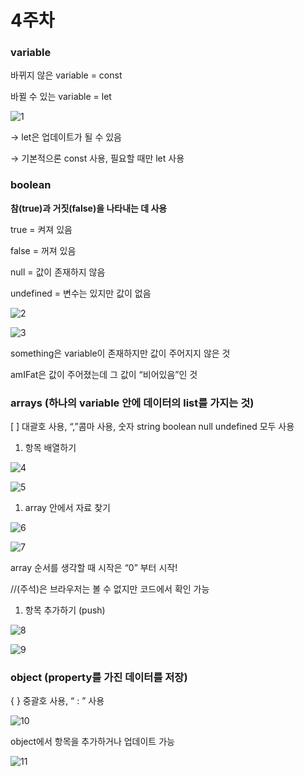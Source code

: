 # 4주차

### variable

바뀌지 않은 variable = const

바뀔 수 있는 variable = let

![1](https://github.com/user-attachments/assets/b52a7727-6d39-4bbe-a89f-94bb8b1f4488)


→ let은 업데이트가 될 수 있음

→ 기본적으론 const 사용, 필요할 때만 let 사용 

### boolean

**참(true)과 거짓(false)을 나타내는 데 사용**

true = 켜져 있음

false = 꺼져 있음

null = 값이 존재하지 않음

undefined = 변수는 있지만 값이 없음

![2](https://github.com/user-attachments/assets/bf5d03e1-860b-4eca-a66c-ccc6208f8f7d)

![3](https://github.com/user-attachments/assets/5eb85dfb-f129-4002-a403-f4345dc4ab72)

something은 variable이 존재하지만 값이 주어지지 않은 것

amIFat은 값이 주어졌는데 그 값이 “비어있음”인 것

### arrays (하나의 variable 안에 데이터의 list를 가지는 것)

[  ] 대괄호 사용,  “,”콤마 사용, 숫자 string boolean null undefined 모두 사용

1. 항목 배열하기

![4](https://github.com/user-attachments/assets/1ec283bf-0435-4ed1-b1f3-66bf83bb944e)

![5](https://github.com/user-attachments/assets/96d6f12f-34ff-4e23-aad8-3ec05f730f3c)

1. array 안에서 자료 찾기

![6](https://github.com/user-attachments/assets/ebfe3af6-ff83-4101-9f2b-dcc8378dce6d)

![7](https://github.com/user-attachments/assets/66757819-271e-42e7-a1a5-a9ad59d38601)

array  순서를 생각할 때 시작은 “0” 부터 시작!

//(주석)은 브라우저는 볼 수 없지만 코드에서 확인 가능

1. 항목 추가하기 (push)

![8](https://github.com/user-attachments/assets/8982c6e4-33ba-4398-b3f1-7c915c09281d)

![9](https://github.com/user-attachments/assets/bbf81894-ac59-4ced-ac0d-38091df80385)

### object (property를 가진 데이터를 저장)

{  } 중괄호 사용,  “ : ” 사용

![10](https://github.com/user-attachments/assets/9752a2f0-a54a-4681-a2fe-ae76523d02ef)

object에서 항목을 추가하거나 업데이트 가능

![11](https://github.com/user-attachments/assets/895c8c20-db56-4c93-bb5e-ba28d8af8ac4)